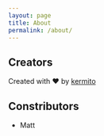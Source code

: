 ```yaml
---
layout: page
title: About
permalink: /about/
---
```


## Creators

Created with ♥ by [kermito](https://github.com/kermito)

## Constributors

* Matt
